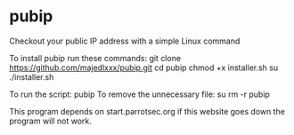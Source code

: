 # pubip
Checkout your public IP address with a simple Linux command

To install pubip run these commands:
git clone https://github.com/majedlxxx/pubip.git
cd pubip
chmod +x installer.sh
su
./installer.sh

To run the script:
pubip
To remove the unnecessary file:
su
rm -r pubip

This program depends on start.parrotsec.org if this website goes down the program will not work.
